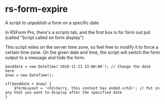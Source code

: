 # rs-form-expire
A script to unpublish a form on a specific date

In RSForm Pro, there's a scripts tab, and the first box is for form out put (called "Script called on form display")

This script relies on the server time zone, so feel free to modify it to force a certain time zone. On the given date and time, the script will switch the form output to a message and hide the form.

```
$enddate = new DateTime('2018-11-21 23:00:00'); // Change the date here
$now = new DateTime();

if($enddate < $now) {
    $formLayout = '<h2>Sorry, this contest has ended.</h2>'; // Put in any html you want to display after the specified date
}
```
